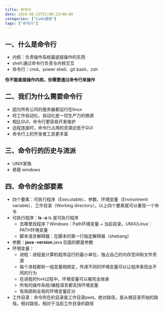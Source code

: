 ```yaml
---
title: 命令行
date: 2019-08-23T23:00:23+08:00
categories: ["Code通用"]
tags: ["命令行"]
---
```


## 一、什么是命令行
- 内核：负责操作系统最底层操作的东西
- shell:通过命令行负责与内核交互
- 命令行：cmd、power shell、git bash、zsh

**你不能直接操作内核，你需要通过命令行来操作**

## 二、我们为什么需要命令行
- 因为所有公司的服务器都运行在linux
- 将工作自动化、自动化是一切生产力的根源
- 相比GUI，命令行更容易开发维护
- 远程连接时，命令行占用的资源远低于GUI
- 命令行上的开发者工具更丰富

## 三、命令行的历史与流派
- UNIX家族
- 奇葩 windows

## 四、命令的全部要素
- 四个要素：可执行程序（Executable）、参数、环境变量（Environment variable）、工作目录（Working directory）。以上四个要素就可以重现一个命令
- 可执行程序：**ls -a**  ls 是可执行程序
    - 去哪里找程序？Windows：Path环境变量 + 当前⽬录，UNIX/Linux：PATH环境变量  
    - 脚本语言解释器：在脚本的第⼀⾏指定解释器（shebang）
- 参数：**java -version** java 后面的都是参数
- 环境变量：
    - 进程：进程是计算机程序运⾏的最⼩单位，独占⾃⼰的内存空间和⽂件资源
    - 每个进程都和⼀组变量相绑定，传递不同的环境变量可以让程序表现出不同的⾏为
    - 在进程的fork过程中，环境变量可以被完全继承
    - 所有的操作系统/编程语⾔都⽀持环境变量  
    - 有局部和全局的环境变量区分
- 工作目录：命令所在的目录是工作目录pwd。绝对路径，是从根目录开始的路径。相对路径，相对于当前工作目录的路径
